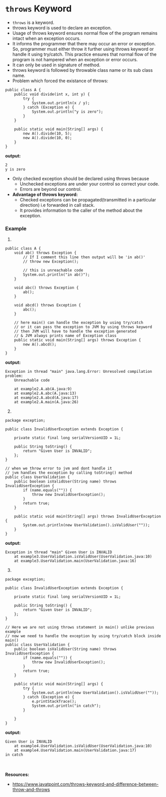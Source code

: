 # `throws` Keyword
* `throws` is a keyword.
* throws keyword is used to declare an exception.
* Usage of throws keyword ensures normal flow of the program remains intact when an exception occurs.
* It informs the programmer that there may occur an error or exception. So, programmer must either throw it further using throws keyword or handle it using try/catch. This practice ensures that normal flow of the program is not hampered when an exception or error occurs.
* It can only be used in signature of method.
* throws keyword is followed by throwable class name or its sub class name.
* Problem which forced the existance of throws:
````
public class A {
	public void divide(int x, int y) {
		try {
			System.out.println(x / y);
		} catch (Exception e) {
			System.out.println("y is zero");
		}
	}

	public static void main(String[] args) {
		new A().divide(10, 5);
		new A().divide(10, 0);
	}
}
````
__output:__
````
2
y is zero
````
* Only checked exception should be declared using throws because
  - Unchecked exceptions are under your control so correct your code.
  - Errors are beyond our control.
* __Advantage of throws keyword:__
  - Checked exceptions can be propagated(transmitted in a particular direction) i.e forwarded in call stack.
  - It provides information to the caller of the method about the exception.

### Example
1.
````
public class A {
	void ab() throws Exception {
		// If I comment this line then output will be 'in ab()'
		// throw new Exception();

		// this is unreachable code
		System.out.println("in ab()");
	}

	void abc() throws Exception {
		ab();
	}

	void abcd() throws Exception {
		abc();
	}

	// here main() can handle the exception by using try/catch
	// or it can pass the exception to JVM by using throws keyword
	// then JVM will have to handle the exception generated
	// & JVM always prints name of Exception class
	public static void main(String[] args) throws Exception {
		new A().abcd();
	}
}
````
__output:__
````
Exception in thread "main" java.lang.Error: Unresolved compilation problem: 
	Unreachable code

	at example2.A.ab(A.java:9)
	at example2.A.abc(A.java:13)
	at example2.A.abcd(A.java:17)
	at example2.A.main(A.java:26)
````
2. 
````
package exception;

public class InvalidUserException extends Exception {

	private static final long serialVersionUID = 1L;

	public String toString() {
		return "Given User is INVALID";
	};
}
````
````
// when we throw error to jvm and dont handle it
// jvm handles the exception by calling toString() method
public class UserValidation {
	public boolean isValidUser(String name) throws InvalidUserException {
		if (name.equals("")) {
			throw new InvalidUserException();
		}
		return true;
	}

	public static void main(String[] args) throws InvalidUserException {
		System.out.println(new UserValidation().isValidUser(""));
	}
}
````
__output:__
````
Exception in thread "main" Given User is INVALID
	at example3.UserValidation.isValidUser(UserValidation.java:10)
	at example3.UserValidation.main(UserValidation.java:16)
````
3. 
````
package exception;

public class InvalidUserException extends Exception {

	private static final long serialVersionUID = 1L;

	public String toString() {
		return "Given User is INVALID";
	};
}
````
````
// Here we are not using throws statement in main() unlike previous example
// now we need to handle the exception by using try/catch block inside main()
public class UserValidation {
	public boolean isValidUser(String name) throws InvalidUserException {
		if (name.equals("")) {
			throw new InvalidUserException();
		}
		return true;
	}

	public static void main(String[] args) {
		try {
			System.out.println(new UserValidation().isValidUser(""));
		} catch (Exception e) {
			e.printStackTrace();
			System.out.println("in catch");
		}

	}
}
````
__output:__
````
Given User is INVALID
	at example4.UserValidation.isValidUser(UserValidation.java:10)
	at example4.UserValidation.main(UserValidation.java:17)
in catch
````


<br><br>__Resources:__
* https://www.javatpoint.com/throws-keyword-and-difference-between-throw-and-throws
